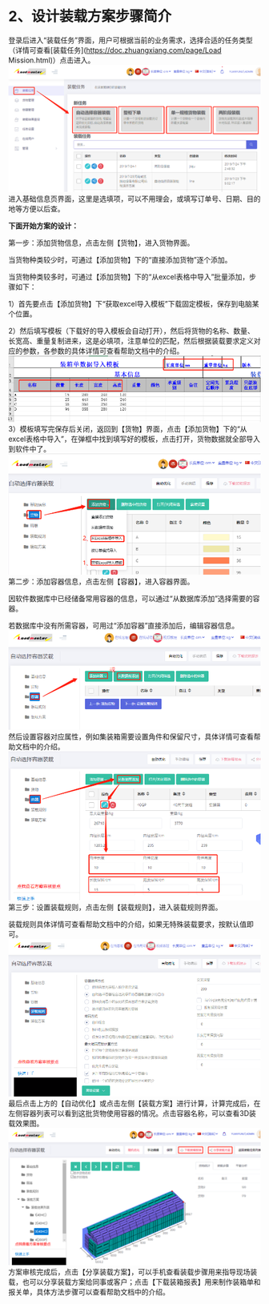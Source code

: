 # 2、设计装载方案步骤简介

登录后进入“装载任务”界面，用户可根据当前的业务需求，选择合适的任务类型（详情可查看[装载任务](https://doc.zhuangxiang.com/page/Load Mission.html)）点击进入。![](/assets/5A.png)进入基础信息页界面，这里是选填项，可以不用理会，或填写订单号、日期、目的地等方便以后查。

**下面开始方案的设计：**

第一步：添加货物信息，点击左侧【货物】，进入货物界面。

当货物种类较少时，可通过【添加货物】下的“直接添加货物”逐个添加。

当货物种类较多时，可通过【添加货物】下的“从excel表格中导入”批量添加，步骤如下：

1）首先要点击【添加货物】下“获取excel导入模板”下载固定模板，保存到电脑某个位置。

2）然后填写模板（下载好的导入模板会自动打开），然后将货物的名称、数量、长宽高、重量复制进来，这是必填项，注意单位的匹配，然后根据装载要求定义对应的参数，各参数的具体详情可查看帮助文档中的介绍。![](/assets/7A.png)3）模板填写完保存后关闭，返回到【货物】界面，点击【添加货物】下的“从excel表格中导入”，在弹框中找到填写好的模板，点击打开，货物数据就全部导入到软件中了。![](/assets/8A.png)第二步：添加容器信息，点击左侧【容器】，进入容器界面。

因软件数据库中已经储备常用容器的信息，可以通过“从数据库添加”选择需要的容器。

若数据库中没有所需容器，可用过“添加容器”直接添加后，编辑容器信息。![](/assets/9A.png)然后设置容器对应属性，例如集装箱需要设置角件和保留尺寸，具体详情可查看帮助文档中的介绍。![](/assets/10A.png)第三步：设置装载规则，点击左侧【装载规则】，进入装载规则界面。

装载规则具体详情可查看帮助文档中的介绍，如果无特殊装载要求，按默认值即可。![](/assets/10B.png)最后点击上方的【自动优化】或点击左侧【装载方案】进行计算，计算完成后，在左侧容器列表可以看到这批货物使用容器的情况。点击容器名称，可以查看3D装载效果图。![](/assets/11Aa.png)方案审核完成后，点击【分享装载方案】，可以手机查看装载步骤用来指导现场装载，也可以分享装载方案给同事或客户；点击【下载装箱报表】用来制作装箱单和报关单，具体方法步骤可以查看帮助文档中的介绍。

